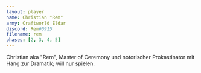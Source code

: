 ```yaml
---
layout: player
name: Christian "Rem"
army: Craftworld Eldar
discord: Rem#0915
filename: rem
phases: [2, 3, 4, 5]
---
```

Christian aka "Rem", Master of Ceremony und notorischer Prokastinator mit Hang zur Dramatik; will nur spielen.